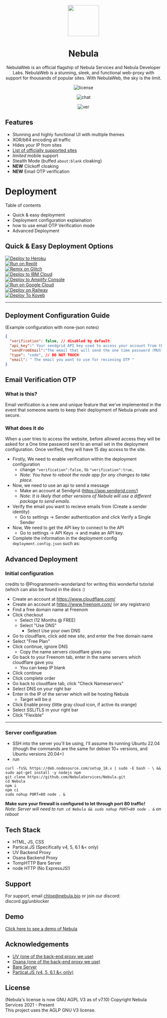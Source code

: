 
<div align=center> 
<img src='https://nebulaproxy.nebula.bio/images/logo.png' width="100px" height="100px">
<h1>  Nebula </h1>
NebulaWeb is an official flagship of Nebula Services and Nebula Developer Labs. NebulaWeb is a stunning, sleek, and functional web-proxy with support for thousands of popular sites. With NebulaWeb, the sky is the limit.

![license](https://img.shields.io/badge/License-GNU%20AGPL%20v3-blue) 

![chat](https://img.shields.io/badge/chat-1139%20online-brightgreen) 

![ver](https://img.shields.io/github/package-json/v/Nebulaservices/Nebula) 

</div>


## Features

- Stunning and highly functional UI with multiple themes 
- XOR/b64 encoding all traffic
- Hides your IP from sites
- [List of officially supported sites](https://github.com/NebulaServices/Nebula/blob/main/docs/officially-supported-sites.md)
- *limited* mobile support
- Stealth Mode (buffed `about:blank` cloaking)
- **NEW** Clickoff cloaking 
- **NEW** Email OTP verification 


# Deployment

Table of contents 
- Quick & easy deployment
- Deployment configuration explaination 
- how to use email OTP Verification mode
- Advanced Deployment 


## Quick & Easy Deployment Options
[![Deploy to Heroku](https://raw.githubusercontent.com/BinBashBanana/deploy-buttons/master/buttons/remade/heroku.svg)](https://heroku.com/deploy/?template=https://github.com/NebulaServices/Nebula)
<br>
[![Run on Replit](https://raw.githubusercontent.com/BinBashBanana/deploy-buttons/master/buttons/remade/replit.svg)](https://replit.com/github/NebulaServices/Nebula)
<br>
[![Remix on Glitch](https://raw.githubusercontent.com/BinBashBanana/deploy-buttons/master/buttons/remade/glitch.svg)](https://glitch.com/edit/#!/import/github/NebulaServices/Nebula)
<br>
[![Deploy to IBM Cloud](https://raw.githubusercontent.com/BinBashBanana/deploy-buttons/master/buttons/remade/ibmcloud.svg)](https://cloud.ibm.com/devops/setup/deploy?repository=https://github.com/NebulaServices/Nebula)
<br>
[![Deploy to Amplify Console](https://raw.githubusercontent.com/BinBashBanana/deploy-buttons/master/buttons/remade/amplifyconsole.svg)](https://console.aws.amazon.com/amplify/home#/deploy?repo=https://github.com/NebulaServices/Nebula)
<br>
[![Run on Google Cloud](https://raw.githubusercontent.com/BinBashBanana/deploy-buttons/master/buttons/remade/googlecloud.svg)](https://deploy.cloud.run/?git_repo=https://github.com/NebulaServices/Nebula)
<br>
[![Deploy on Railway](https://binbashbanana.github.io/deploy-buttons/buttons/remade/railway.svg)](https://railway.app/new/template/pBzeiN)
<br>
[![Deploy To Koyeb](https://binbashbanana.github.io/deploy-buttons/buttons/remade/koyeb.svg)](https://app.koyeb.com/deploy?type=git&repository=github.com/NebulaServices/Nebula&branch=main&name=NebulaProxy)

---
## Deployment Configuration Guide 
(Example configuration with none-json notes) 
```json
{ 
  "verification": false, // disabled by default 
  "api_key":" Your sendgrid API key used to access your account from the API to send emails",
  "sendFromEmail":"The email that will send the one time password (MUST BE VERIFIED IN SENDGRID)",
  "type": "code", // DO NOT TOUCH
  "email": " The email you want to use for recieving OTP "
}
```

## Email Verification OTP 
### What is this? 
Email verification is a new and unique feature that we've implemented in the event that someone wants to keep their deployment of Nebula private and secure. 
### What does it do
When a user tries to access the website, before allowed access they will be asked for a One time password sent to an email set in the deployment configuration. Once verified, they will have 15 day access to the site. 

* Firstly, We need to enable verification within the deployment configuration
	* change `"verification":false,` to `"verification":true,` 
	* _Note: You have to reboot the node app for any changes to take place._
* Now, we need to use an api to send a message 
	* Make an account at Sendgrid (https://app.sendgrid.com/)
	* _Note: It is likely that other versions of Nebula will use a different package to send emails._ 
* Verify the email you want to recieve emails from (Create a sender identity)
	* Go to settings -> Sender authentication and click Verify a Single Sender
* Now, We need to get the API key to connect to the API 
	* Go to settings -> API Keys -> and make an API key. 
* Complete the information in the deployment config `deployment.config.json` such as: 
	
  
## Advanced Deployment 

### Initial configuration

credits to @ProgrammerIn-wonderland for writing this wonderful tutorial (which can also be found in the docs :)

* Create an account at https://www.cloudflare.com/
* Create an account at https://www.freenom.com/ (or any registrars) 
* Find a free domain name at Freenom
* Click checkout 
	* Select (12 Months @ FREE) 
	* Select "Use DNS"
		* Select Use your own DNS 
* Go to cloudflare, click add new site, and enter the free domain name
* Select "Free Plan"
* Click continue, ignore DNS
	* Copy the name servers cloudflare gives you
* Go back to your Freenom tab, enter in the name servers which cloudflare gave you
	* You can keep IP blank
* Click continue
* Click complete order
* Go back to cloudflare tab, click "Check Nameservers"
* Select DNS on your right bar
* Enter in the IP of the server which will be hosting Nebula
    * Target will be `@`
* Click Enable proxy (little gray cloud icon, if active its orange)
* Select SSL/TLS in your right bar
* Click "Flexible"

---

### Server configuration

* SSH into the server you'll be using, I'll assume its running Ubuntu 22.04 (though the commands are the same for debian 10+ versions, and Ubuntu versions 20.04+)
* run 
```
curl -fsSL https://deb.nodesource.com/setup_18.x | sudo -E bash - \ &&
sudo apt-get install -y nodejs npm
git clone https://github.com/NebulaServices/Nebula.git
cd Nebula
npm i
npm ci
sudo nohup PORT=80 node . &
```

**Make sure your firewall is configured to let through port 80 traffic!** \
*Note: Server will need to run` cd Nebula && sudo nohup PORT=80 node . &` on reboot*



## Tech Stack

- HTML, JS, CSS
- Partical.JS (Specifically v4, 5, 6.1 &< only) 
- UV Backend Proxy 
- Osana Backend Proxy
- TompHTTP Bare Server
- node HTTP (No ExpressJS!) 

## Support

For support, email chloe@nebula.bio or join our discord: discord.gg/unblocker


## Demo

[Click here to see a demo of Nebula](https://nebulaproxy.io/)


## Acknowledgements

 - [UV (one of the back-end proxy we use)](https://github.com/titaniumnetwork-dev/Ultraviolet)
 - [Osana (one of the back-end proxy we use)](https://github.com/NebulaServices/Osana)
 - [Bare Server](https://github.com/tomphttp/bare-server-node)
 - [Partical.JS (v4, 5, 6.1 &< only)](https://github.com/VincentGarreau/particles.js)

## License
(Nebula's license is now GNU AGPL V3 as of v7.10)
Copyright Nebula Services 2021 - Present
<br>
This project uses the AGLP GNU V3 license. 

